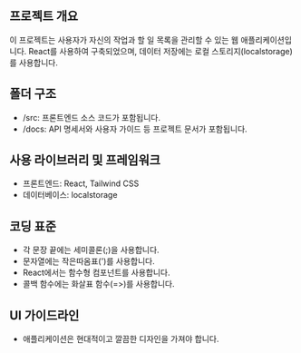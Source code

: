 ## 프로젝트 개요

이 프로젝트는 사용자가 자신의 작업과 할 일 목록을 관리할 수 있는 웹 애플리케이션입니다. React를 사용하여 구축되었으며, 데이터 저장에는 로컬 스토리지(localstorage)를 사용합니다.

## 폴더 구조

- /src: 프론트엔드 소스 코드가 포함됩니다.
- /docs: API 명세서와 사용자 가이드 등 프로젝트 문서가 포함됩니다.

## 사용 라이브러리 및 프레임워크

- 프론트엔드: React, Tailwind CSS
- 데이터베이스: localstorage

## 코딩 표준

- 각 문장 끝에는 세미콜론(;)을 사용합니다.
- 문자열에는 작은따옴표(')를 사용합니다.
- React에서는 함수형 컴포넌트를 사용합니다.
- 콜백 함수에는 화살표 함수(=>)를 사용합니다.

## UI 가이드라인

- 애플리케이션은 현대적이고 깔끔한 디자인을 가져야 합니다.
